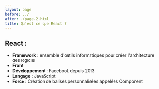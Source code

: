 ```yaml
---
layout: page
before: ../
after: ./page-2.html
title: Qu'est ce que React ?
---
```


## React :

- **Framework** : ensemble d'outils informatiques pour créer l'architecture des logiciel
- **Front**
- **Développement** : Facebook depuis 2013
- **Langage** : JavaScript
- **Force** : Création de balises personnalisées appelées Component 